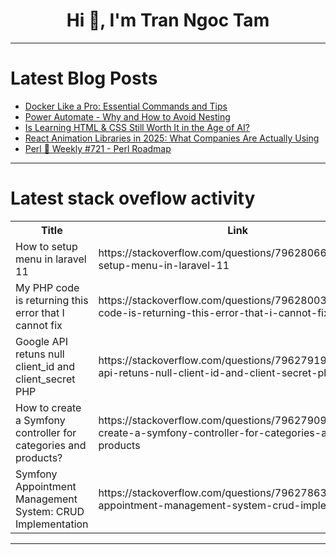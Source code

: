 <h1 align="center">Hi 👋, I'm Tran Ngoc Tam</h1>

---

# Latest Blog Posts 
<!-- BLOG-POST-LIST:START -->
- [Docker Like a Pro: Essential Commands and Tips](https://dev.to/ramkumar-m-n/docker-like-a-pro-essential-commands-and-tips-2gpb)
- [Power Automate - Why and How to Avoid Nesting](https://dev.to/wyattdave/power-automate-why-and-how-to-avoid-nesting-841)
- [Is Learning HTML &amp; CSS Still Worth It in the Age of AI?](https://dev.to/d-libro-digital-skills/is-learning-html-css-still-worth-it-in-the-age-of-ai-1jo3)
- [React Animation Libraries in 2025: What Companies Are Actually Using](https://dev.to/raajaryan/react-animation-libraries-in-2025-what-companies-are-actually-using-3lik)
- [Perl 🐪 Weekly #721 - Perl Roadmap](https://dev.to/szabgab/perl-weekly-721-perl-roadmap-1dlj)
<!-- BLOG-POST-LIST:END -->

---

# Latest stack oveflow activity
<table>
  <tr><th>Title</th><th>Link</th></tr>
  <!-- STACKOVERFLOW:START --><tr><td>How to setup menu in laravel 11</td><td>https://stackoverflow.com/questions/79628066/how-to-setup-menu-in-laravel-11</td></tr><tr><td>My PHP code is returning this error that I cannot fix</td><td>https://stackoverflow.com/questions/79628003/my-php-code-is-returning-this-error-that-i-cannot-fix</td></tr><tr><td>Google API retuns null client_id and client_secret PHP</td><td>https://stackoverflow.com/questions/79627919/google-api-retuns-null-client-id-and-client-secret-php</td></tr><tr><td>How to create a Symfony controller for categories and products?</td><td>https://stackoverflow.com/questions/79627909/how-to-create-a-symfony-controller-for-categories-and-products</td></tr><tr><td>Symfony Appointment Management System: CRUD Implementation</td><td>https://stackoverflow.com/questions/79627863/symfony-appointment-management-system-crud-implementation</td></tr><!-- STACKOVERFLOW:END -->
</table>

---


